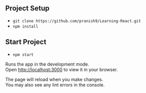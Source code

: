 ## Project Setup
- `git clone https://github.com/pranish9/Learning-React.git`
- `npm install`

## Start Project
- `npm start`

Runs the app in the development mode.\
Open [http://localhost:3000](http://localhost:3000) to view it in your browser.

The page will reload when you make changes.\
You may also see any lint errors in the console.
